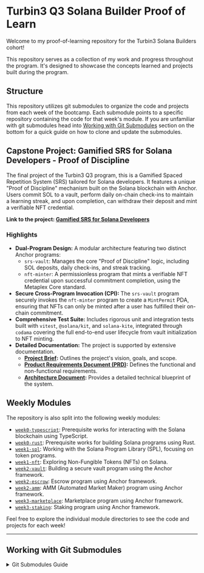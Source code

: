 # Turbin3 Q3 Solana Builder Proof of Learn

Welcome to my proof-of-learning repository for the Turbin3 Solana Builders
cohort!

This repository serves as a collection of my work and progress throughout the
program. It's designed to showcase the concepts learned and projects built
during the program.

## Structure

This repository utilizes git submodules to organize the code and projects from
each week of the bootcamp. Each submodule points to a specific repository
containing the code for that week's module. If you are unfamiliar with git
submodules head into [Working with Git Submodules](#working-with-git-submodules)
section on the bottom for a quick guide on how to clone and update the
submodules.

## Capstone Project: Gamified SRS for Solana Developers - Proof of Discipline

The final project of the Turbin3 Q3 program, this is a Gamified Spaced
Repetition System (SRS) tailored for Solana developers. It features a unique
"Proof of Discipline" mechanism built on the Solana blockchain with Anchor.
Users commit SOL to a vault, perform daily on-chain check-ins to maintain a
learning streak, and upon completion, can withdraw their deposit and mint a
verifiable NFT credential.

**Link to the project: [Gamified SRS for Solana Developers](https://github.com/indralukmana/turbin3_Q3_indralukmana_capstone)**

### Highlights

- **Dual-Program Design:** A modular architecture featuring two distinct Anchor
  programs:
  - `srs-vault`: Manages the core "Proof of Discipline" logic, including SOL
    deposits, daily check-ins, and streak tracking.
  - `nft-minter`: A permissionless program that mints a verifiable NFT
    credential upon successful commitment completion, using the Metaplex Core
    standard.
- **Secure Cross-Program Invocation (CPI):** The `srs-vault` program securely
  invokes the `nft-minter` program to create a `MintPermit` PDA, ensuring that
  NFTs can only be minted after a user has fulfilled their on-chain commitment.
- **Comprehensive Test Suite:** Includes rigorous unit and integration tests
  built with `vitest`, `@solana/kit`, and `solana-kite`, integrated through
  `codama` covering the full end-to-end user lifecycle from vault initialization
  to NFT minting.
- **Detailed Documentation:** The project is supported by extensive
  documentation.
  - **[Project Brief](https://github.com/indralukmana/turbin3_Q3_indralukmana_capstone/blob/main/docs/brief.md):** Outlines the project's
    vision, goals, and scope.
  - **[Product Requirements Document (PRD)](https://github.com/indralukmana/turbin3_Q3_indralukmana_capstone/blob/main/docs/prd.md):** Defines
    the functional and non-functional requirements.
  - **[Architecture Document](https://github.com/indralukmana/turbin3_Q3_indralukmana_capstone/blob/main/docs/architecture.md):** Provides a
    detailed technical blueprint of the system.

## Weekly Modules

The repository is also split into the following weekly modules:

- [`week0-typescript`](https://github.com/indralukmana/turbin3_Q3_indralukmana_week0_prerequisite-typescript): Prerequisite works for interacting
  with the Solana blockchain using TypeScript.
- [`week0-rust`](https://github.com/indralukmana/turbin3_Q3_indralukmana_week0_prerequisite-rust): Prerequisite works for building Solana programs
  using Rust.
- [`week1-spl`](https://github.com/indralukmana/turbin3_Q3_indralukmana_week1_spl): Working with the Solana Program Library (SPL),
  focusing on token programs.
- [`week1-nft`](https://github.com/indralukmana/turbin3_Q3_indralukmana_week1_nft): Exploring Non-Fungible Tokens (NFTs) on Solana.
- [`week2-vault`](https://github.com/indralukmana/turbin3_Q3_indralukmana_week2_vault): Building a secure vault program using the
  Anchor framework.
- [`week2-escrow`](https://github.com/indralukmana/turbin3_Q3_indralukmana_week2_escrow): Escrow program using Anchor framework.
- [`week2-amm`](https://github.com/indralukmana/turbin3_Q3_indralukmana_week2_amm): AMM (Automated Market Maker) program using Anchor
  framework.
- [`week3-marketplace`](https://github.com/indralukmana/turbin3_Q3_indralukmana_week3_marketplace): Marketplace program using Anchor
  framework.
- [`week3-staking`](https://github.com/indralukmana/turbin3_Q3_indralukmana_week3_staking): Staking program using Anchor framework.

Feel free to explore the individual module directories to see the code and
projects for each week!

---

## Working with Git Submodules

<details>
<summary>Git Submodules Guide</summary>

This repository uses git submodules to manage the code for each week of the
bootcamp. If you're new to git submodules, here's a quick guide on how to work
with them:

### Cloning the Repository (First Time)

When you clone this repository for the first time, the submodules are not
automatically initialized or updated. You need to do this separately:

1. **Clone the main repository:**

   ```bash
   git clone git@github.com:solana-turbin3/Q3_25_Builder_IndraLukmana.git
   ```

2. **Initialize and update submodules:** Navigate into the cloned directory:

   ```bash
   cd <repository_directory>
   ```

   Then, run the following command to initialize and update all submodules:

   ```bash
   git submodule update --init --recursive
   ```

   - `--init`: Initializes the submodule, registering the submodule's path and
     URL in the main repository's `.git/config`.
   - `--recursive`: Updates nested submodules as well, ensuring you get the
     correct versions of all dependencies.

### Updating the Local Repository and Submodules

To pull the latest changes from the main repository and update all submodules to
the versions specified by the main repository:

1. **Pull changes in the main repository:**

   ```bash
   git pull origin main
   ```

2. **Update submodules:** After pulling the main repository changes, update the
   submodules to match the commit specified in the main repository:

   ```bash
   git submodule update --recursive
   ```

   This command fetches the latest commits for each submodule and updates them
   to the commit recorded in the main repository.

### Handling Submodule Updates

If you make changes _within_ a submodule (e.g., inside one of the weekly code
directories) and push those changes to the submodule's remote repository, you
need to update the main repository to point to the new commit of that submodule:

1. **Navigate into the submodule directory:**

   ```bash
   cd path/to/submodule
   ```

2. **Make your changes, commit, and push in the submodule:**

   ```bash
   # Make changes...
   git add .
   git commit -m "Your commit message"
   git push origin main # Or the appropriate branch
   ```

3. **Navigate back to the main repository's root directory:**

   ```bash
   cd ../../ # Adjust path based on your location
   ```

4. **Commit the submodule update in the main repository:** The main repository
   now sees that the submodule's working directory is at a different commit than
   what is recorded. You need to commit this change in the main repository:

   ```bash
   git add path/to/submodule
   git commit -m "Update submodule path/to/submodule to latest commit"
   ```

5. **Push the main repository changes:**

   ```bash
   git push origin main # Or the appropriate branch
   ```

   This pushes the change in the main repository that updates the reference to
   the submodule's commit.

</details>
